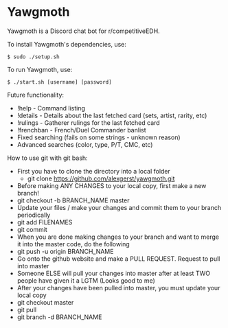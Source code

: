 # Yawgmoth

Yawgmoth is a Discord chat bot for r/competitiveEDH.

To install Yawgmoth's dependencies, use:

```
$ sudo ./setup.sh
```

To run Yawgmoth, use:

```
$ ./start.sh [username] [password]
```

Future functionality:

* !help - Command listing
* !details - Details about the last fetched card (sets, artist, rarity, etc)
* !rulings - Gatherer rulings for the last fetched card
* !frenchban - French/Duel Commander banlist
* Fixed searching (fails on some strings - unknown reason)
* Advanced searches (color, type, P/T, CMC, etc)


How to use git with git bash:
* First you have to clone the directory into a local folder
  *  git clone https://github.com/alexgerst/yawgmoth.git
*  Before making ANY CHANGES to your local copy, first make a new branch!
  *  git checkout -b BRANCH_NAME master
*  Update your files / make your changes and commit them to your branch periodically
  *  git add FILENAMES
  *  git commit
*  When you are done making changes to your branch and want to merge it into the master code, do the following
  *  git push -u origin BRANCH_NAME
*  Go onto the github website and make a PULL REQUEST. Request to pull into master
*  Someone ELSE will pull your changes into master after at least TWO people have given it a LGTM (Looks good to me)
*  After your changes have been pulled into master, you must update your local copy
  *  git checkout master
  *  git pull
  *  git branch -d BRANCH_NAME

